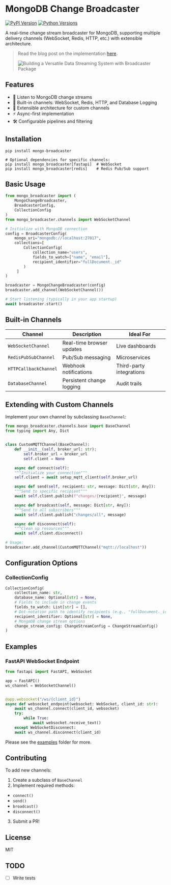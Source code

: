# MongoDB Change Broadcaster

[![PyPI Version](https://img.shields.io/pypi/v/mongo-broadcaster.svg)](https://pypi.org/project/mongo-broadcaster/)
[![Python Versions](https://img.shields.io/pypi/pyversions/mongo-broadcaster)](https://pypi.org/project/mongo-broadcaster/)

A real-time change stream broadcaster for MongoDB, supporting multiple delivery channels (WebSocket, Redis, HTTP, etc.)
with extensible architecture.

> Read the blog post on the
> implementation [here](https://blog.youngest.dev/read/intoducing-mongo-broadcaster-a-multi-channel-mongo-db-change-stream-processor/).
>
> ![Building a Versatile Data Streaming System with Broadcaster Package](https://res.cloudinary.com/doqqbfgk4/image/upload/v1745271783/_-_visual_selection_1_krsv1z.png)

## Features

- 📡 Listen to MongoDB change streams
- 🚀 Built-in channels: WebSocket, Redis, HTTP, and Database Logging
- 🔌 Extensible architecture for custom channels
- ⚡ Async-first implementation
- 🛠️ Configurable pipelines and filtering

## Installation

```console
pip install mongo-broadcaster

# Optional dependencies for specific channels:
pip install mongo_broadcaster[fastapi]  # WebSocket
pip install mongo_broadcaster[redis]    # Redis Pub/Sub support
```

## Basic Usage

```python
from mongo_broadcaster import (
    MongoChangeBroadcaster,
    BroadcasterConfig,
    CollectionConfig
)
from mongo_broadcaster.channels import WebSocketChannel

# Initialize with MongoDB connection
config = BroadcasterConfig(
    mongo_uri="mongodb://localhost:27017",
    collections=[
        CollectionConfig(
            collection_name="users",
            fields_to_watch=["name", "email"],
            recipient_identifier="fullDocument._id"
        )
     ]
)

broadcaster = MongoChangeBroadcaster(config)
broadcaster.add_channel(WebSocketChannel())

# Start listening (typically in your app startup)
await broadcaster.start()
```

## Built-in Channels

| Channel               | Description               | Ideal For                |
|-----------------------|---------------------------|--------------------------|
| `WebSocketChannel`    | Real-time browser updates | Live dashboards          |
| `RedisPubSubChannel`  | Pub/Sub messaging         | Microservices            |
| `HTTPCallbackChannel` | Webhook notifications     | Third-party integrations |
| `DatabaseChannel`     | Persistent change logging | Audit trails             |

## Extending with Custom Channels

Implement your own channel by subclassing `BaseChannel`:

```python
from mongo_broadcaster.channels.base import BaseChannel
from typing import Any, Dict


class CustomMQTTChannel(BaseChannel):
    def __init__(self, broker_url: str):
        self.broker_url = broker_url
        self.client = None

    async def connect(self):
	"""Initialize your connection"""
	self.client = await setup_mqtt_client(self.broker_url)

    async def send(self, recipient: str, message: Dict[str, Any]):
	"""Send to specific recipient"""
	await self.client.publish(f"changes/{recipient}", message)

    async def broadcast(self, message: Dict[str, Any]):
	"""Send to all subscribers"""
	await self.client.publish("changes/all", message)

    async def disconnect(self):
	"""Clean up resources"""
	await self.client.disconnect()

# Usage:
broadcaster.add_channel(CustomMQTTChannel("mqtt://localhost"))
```

## Configuration Options

### CollectionConfig

```python
CollectionConfig(
    collection_name: str,
    database_name: Optional[str] = None,
	# Fields to include in change events
    fields_to_watch: List[str] = [],
	# Dot-notation path to identify recipients (e.g., "fullDocument._id")
    recipient_identifier: Optional[str] = None,
	# MongoDB change stream options
    change_stream_config: ChangeStreamConfig = ChangeStreamConfig()
)
```

## Examples

### FastAPI WebSocket Endpoint

```python
from fastapi import FastAPI, WebSocket

app = FastAPI()
ws_channel = WebSocketChannel()


@app.websocket("/ws/{client_id}")
async def websocket_endpoint(websocket: WebSocket, client_id: str):
    await ws_channel.connect(client_id, websocket)
    try:
        while True:
            await websocket.receive_text()
    except WebSocketDisconnect:
	await ws_channel.disconnect(client_id)
```

Please see the [examples](https://github.com/Youngestdev/broadcaster/tree/main/mongo_broadcaster/examples) folder for
more.

## Contributing

To add new channels:

1. Create a subclass of `BaseChannel`
2. Implement required methods:
  - `connect()`
  - `send()`
  - `broadcast()`
  - `disconnect()`
3. Submit a PR!

## License

MIT

## TODO

- [ ] Write tests
